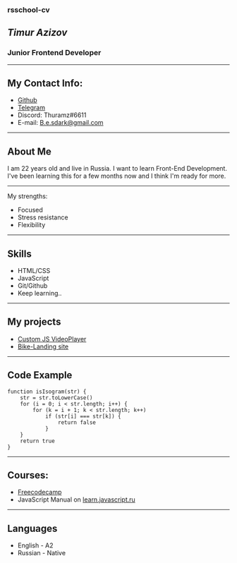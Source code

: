 ### rsschool-cv

## **_Timur Azizov_**

### Junior Frontend Developer

---

## My Contact Info:

- [Github](https://github.com/jushetcon)
- [Telegram](https://t.me/thuramz)
- Discord: Thuramz#6611
- E-mail: B.e.sdark@gmail.com

---

## About Me

I am 22 years old and live in Russia. I want to learn Front-End Development. I've been
learning this for a few months now and I think I'm ready for more.

---

My strengths:

- Focused
- Stress resistance
- Flexibility

---

## Skills

- HTML/CSS
- JavaScript
- Git/Github
- Keep learning..

---

## My projects

- [Custom JS VideoPlayer](https://jushetcon.github.io/js-custom-video-player/)
- [Bike-Landing site](https://jushetcon.github.io/bike-landing/)

---
## Code Example

```
function isIsogram(str) {
	str = str.toLowerCase()
	for (i = 0; i < str.length; i++) {
		for (k = i + 1; k < str.length; k++)
			if (str[i] === str[k]) {
				return false
			}
	}
	return true
}
```

---

## Courses:

- [Freecodecamp](https://www.freecodecamp.org/)
- JavaScript Manual on [learn.javascript.ru](learn.javascript.ru)

---

## Languages

- English - A2
- Russian - Native

